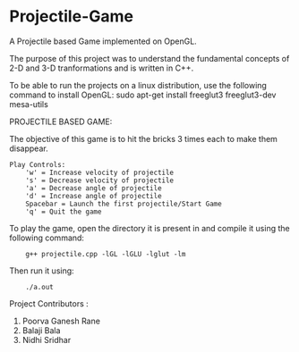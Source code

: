 # Projectile-Game

A Projectile based Game implemented on OpenGL.

The purpose of this project was to understand the fundamental concepts of 2-D and 3-D tranformations and is written in C++.

To be able to run the projects on a linux distribution, use the following command to install OpenGL:
	    sudo apt-get install freeglut3 freeglut3-dev mesa-utils


PROJECTILE BASED GAME:

The objective of this game is to hit the bricks 3 times each to make them disappear.

	Play Controls:
        'w' = Increase velocity of projectile
        's' = Decrease velocity of projectile
        'a' = Decrease angle of projectile
        'd' = Increase angle of projectile
        Spacebar = Launch the first projectile/Start Game
        'q' = Quit the game

To play the game, open the directory it is present in and compile it using the following command:
        
        g++ projectile.cpp -lGL -lGLU -lglut -lm
        
Then run it using:

        ./a.out


Project Contributors :<br>
1. Poorva Ganesh Rane <br>
2. Balaji Bala <br>
3. Nidhi Sridhar <br>

